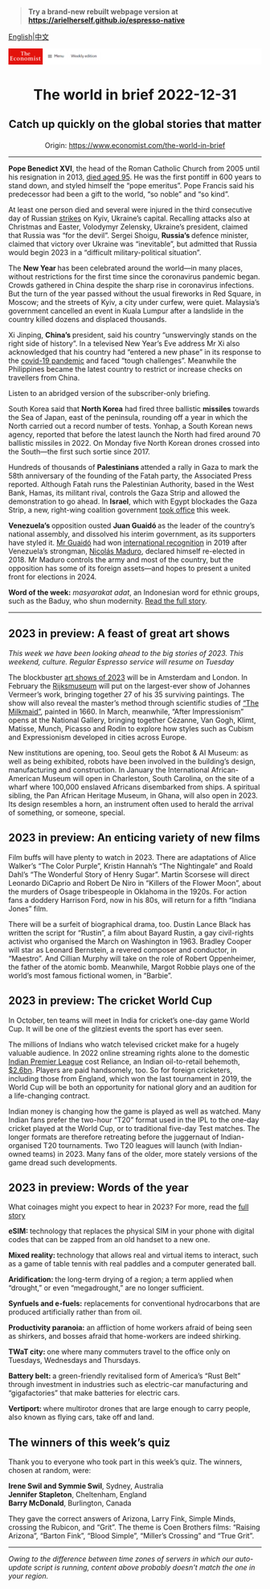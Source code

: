 > **Try a brand-new rebuilt webpage version at https://arielherself.github.io/espresso-native**

[English](https://github.com/arielherself/espresso/blob/main/README.md)|[中文](https://github-com.translate.goog/arielherself/espresso/blob/main/README.md?_x_tr_sl=en&_x_tr_tl=zh-CN&_x_tr_hl=zh-CN&_x_tr_pto=wapp)



![The Economist](menubar.png)

# <p align="center">The world in brief 2022-12-31</p>

## <p align="center">Catch up quickly on the global stories that matter</p>

<p align="center">Origin: <a href="https://www.economist.com/the-world-in-brief">https://www.economist.com/the-world-in-brief</a><hr>

<strong>Pope Benedict XVI</strong>, the head of the Roman Catholic Church from 2005 until his resignation in 2013, [died aged 95](https://www.economist.com/news/2022/12/31/pope-benedict-xvi-was-an-iron-fist-in-a-white-glove). He was the first pontiff in 600 years to stand down, and styled himself the “pope emeritus”. Pope Francis said his predecessor had been a gift to the world, “so noble” and “so kind”.

At least one person died and several were injured in the third consecutive day of Russian [strikes](https://www.economist.com/ukraine-crisis) on Kyiv, Ukraine’s capital. Recalling attacks also at Christmas and Easter, Volodymyr Zelensky, Ukraine’s president, claimed that Russia was “for the devil”. Sergei Shoigu, <strong>Russia’s </strong>defence minister, claimed that victory over Ukraine was “inevitable”, but admitted that Russia would begin 2023 in a “difficult military-political situation”.

The <strong>New Year </strong>has been celebrated around the world—in many places, without restrictions for the first time since the coronavirus pandemic began. Crowds gathered in China despite the sharp rise in coronavirus infections. But the turn of the year passed without the usual fireworks in Red Square, in Moscow; and the streets of Kyiv, a city under curfew, were quiet. Malaysia’s government cancelled an event in Kuala Lumpur after a landslide in the country killed dozens and displaced thousands.

Xi Jinping, <strong>China’s </strong>president, said his country “unswervingly stands on the right side of history”. In a televised New Year’s Eve address Mr Xi also acknowledged that his country had “entered a new phase” in its response to the [covid-19 pandemic](https://www.economist.com/china/2022/12/28/covid-19-is-tearing-through-china) and faced “tough challenges”. Meanwhile the Philippines became the latest country to restrict or increase checks on travellers from China.

Listen to an abridged version of the subscriber-only briefing.

South Korea said that <strong>North Korea</strong> had fired three ballistic <strong>missiles</strong> towards the Sea of Japan, east of the peninsula, rounding off a year in which the North carried out a record number of tests. Yonhap, a South Korean news agency, reported that before the latest launch the North had fired around 70 ballistic missiles in 2022. On Monday five North Korean drones crossed into the South—the first such sortie since 2017.

Hundreds of thousands of <strong>Palestinians </strong>attended a rally in Gaza to mark the 58th anniversary of the founding of the Fatah party, the Associated Press reported. Although Fatah runs the Palestinian Authority, based in the West Bank, Hamas, its militant rival, controls the Gaza Strip and allowed the demonstration to go ahead. In <strong>Israel</strong>, which with Egypt blockades the Gaza Strip, a new, right-wing coalition government [took office](https://www.economist.com/middle-east-and-africa/2022/12/29/israels-new-government-is-the-most-right-wing-ever) this week.

<strong>Venezuela’s </strong>opposition ousted <strong>Juan </strong><strong>Guaidó </strong>as the leader of the country’s national assembly, and dissolved his interim government, as its supporters have styled it. [Mr Guaidó](https://worldin.economist.com/article/17344/edition2020way-change-venezuela) had won [international recognition](https://www.economist.com/the-americas/2019/01/26/juan-guaido-wins-diplomatic-recognition-as-venezuelas-president) in 2019 after Venezuela’s strongman, [Nicolás Maduro](https://www.economist.com/the-americas/2021/06/03/venezuelas-strongman-wants-better-relations-with-the-united-states), declared himself re-elected in 2018. Mr Maduro controls the army and most of the country, but the opposition has some of its foreign assets—and hopes to present a united front for elections in 2024.

<strong>Word of the week:</strong> <em>masyarakat adat</em>, an Indonesian word for ethnic groups, such as the Baduy, who shun modernity. [Read the full story](https://www.economist.com/christmas-specials/2022/12/20/in-a-corner-of-java-live-the-amish-of-indonesia).

----------

## 2023 in preview: A feast of great art shows

<em>This week we have been looking ahead to the big stories of 2023. This weekend, culture. Regular Espresso service will resume on Tuesday</em>

The blockbuster [art shows of 2023](https://www.economist.com/the-world-ahead/2022/11/18/after-the-pandemic-a-feast-of-great-art-shows-is-coming) will be in Amsterdam and London. In February the [Rijksmuseum](https://www.economist.com/prospero/2013/04/13/the-opening-of-the-rijksmuseum) will put on the largest-ever show of Johannes Vermeer’s work, bringing together 27 of his 35 surviving paintings. The show will also reveal the master’s method through scientific studies of [“The Milkmaid”](https://www.economist.com/books-and-arts/2009/09/17/a-dutch-treat), painted in 1660. In March, meanwhile, “After Impressionism” opens at the National Gallery, bringing together Cézanne, Van Gogh, Klimt, Matisse, Munch, Picasso and Rodin to explore how styles such as Cubism and Expressionism developed in cities across Europe. 

New institutions are opening, too. Seoul gets the Robot &amp; AI Museum: as well as being exhibited, robots have been involved in the building’s design, manufacturing and construction. In January the International African-American Museum will open in Charleston, South Carolina, on the site of a wharf where 100,000 enslaved Africans disembarked from ships. A spiritual sibling, the Pan African Heritage Museum, in Ghana, will also open in 2023. Its design resembles a horn, an instrument often used to herald the arrival of something, or someone, special.

## 2023 in preview: An enticing variety of new films

Film buffs will have plenty to watch in 2023. There are adaptations of Alice Walker’s “The Color Purple”, Kristin Hannah’s “The Nightingale” and Roald Dahl’s “The Wonderful Story of Henry Sugar”. Martin Scorsese will direct Leonardo DiCaprio and Robert De Niro in “Killers of the Flower Moon”, about the murders of Osage tribespeople in Oklahoma in the 1920s. For action fans a doddery Harrison Ford, now in his 80s, will return for a fifth “Indiana Jones” film. 

There will be a surfeit of biographical drama, too. Dustin Lance Black has written the script for “Rustin”, a film about Bayard Rustin, a gay civil-rights activist who organised the March on Washington in 1963. Bradley Cooper will star as Leonard Bernstein, a revered composer and conductor, in “Maestro”. And Cillian Murphy will take on the role of Robert Oppenheimer, the father of the atomic bomb. Meanwhile, Margot Robbie plays one of the world’s most famous fictional women, in “Barbie”.

## 2023 in preview: The cricket World Cup

In October, ten teams will meet in India for cricket’s one-day game World Cup. It will be one of the glitziest events the sport has ever seen. 

The millions of Indians who watch televised cricket make for a hugely valuable audience. In 2022 online streaming rights alone to the domestic [Indian Premier League](https://www.economist.com/asia/2022/03/26/how-the-ipl-reflects-indias-strengths-and-weaknesses) cost Reliance, an Indian oil-to-retail behemoth, [$2.6bn](https://www.economist.com/business/2022/06/16/disney-loses-its-indian-premier-league-streaming-rights). Players are paid handsomely, too. So for foreign cricketers, including those from England, which won the last tournament in 2019, the World Cup will be both an opportunity for national glory and an audition for a life-changing contract.  
  
 Indian money is changing how the game is played as well as watched. Many Indian fans prefer the two-hour “T20” format used in the IPL to the one-day cricket played at the World Cup, or to traditional five-day Test matches. The longer formats are therefore retreating before the juggernaut of Indian-organised T20 tournaments. Two T20 leagues will launch (with Indian-owned teams) in 2023. Many fans of the older, more stately versions of the game dread such developments.

## 2023 in preview: Words of the year

What coinages might you expect to hear in 2023? For more, read the [full story](https://www.economist.com/the-world-ahead/2022/11/14/23-items-of-vital-vocabulary-youll-need-to-know-in-2023)

<strong>eSIM: </strong>technology that replaces the physical SIM in your phone with digital codes that can be zapped from an old handset to a new one.

<strong>Mixed reality: </strong>technology that allows real and virtual items to interact, such as a game of table tennis with real paddles and a computer generated ball. 

<strong>Aridification: </strong>the long-term drying of a region; a term applied when “drought,” or even “megadrought,” are no longer sufficient.

<strong>Synfuels and e-fuels:</strong> replacements for conventional hydrocarbons that are produced artificially rather than from oil. 

<strong>Productivity paranoia:</strong> an affliction of home workers afraid of being seen as shirkers, and bosses afraid that home-workers are indeed shirking. 

<strong>TWaT city: </strong>one where many commuters travel to the office only on Tuesdays, Wednesdays and Thursdays. 

<strong>Battery belt: </strong>a green-friendly revitalised form of America’s “Rust Belt” through investment in industries such as electric-car manufacturing and “gigafactories” that make batteries for electric cars.   
  
<strong>Vertiport: </strong>where multirotor drones that are large enough to carry people, also known as flying cars, take off and land.

## The winners of this week’s quiz

Thank you to everyone who took part in this week’s quiz. The winners, chosen at random, were:

<strong>Irene Swil and Symmie Swil</strong>, Sydney, Australia  
<strong>Jennifer Stapleton</strong>, Cheltenham, England  
<strong>Barry McDonald</strong>, Burlington, Canada

They gave the correct answers of Arizona, Larry Fink, Simple Minds, crossing the Rubicon, and “Grit”. The theme is Coen Brothers films: “Raising Arizona”, “Barton Fink”, “Blood Simple”, “Miller’s Crossing” and “True Grit”.

----------

*Owing to the difference between time zones of servers in which our auto-update script is running, content above probably doesn't match the one in your region.*
